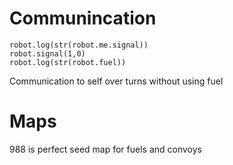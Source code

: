 
# Communincation

```
robot.log(str(robot.me.signal))
robot.signal(1,0)
robot.log(str(robot.fuel))
```
Communication to self over turns without using fuel

# Maps
988 is perfect seed map for fuels and convoys